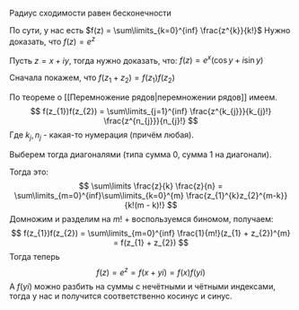 Радиус сходимости равен бесконечности

По сути, у нас есть $f(z) = \sum\limits_{k=0}^{inf} \frac{z^{k}}{k!}$
Нужно доказать, что $f(z) = e^{z}$

Пусть $z = x + iy$, тогда нужно доказать, что: $f(z) = e^{x}(\cos y + i \sin y)$

Сначала покажем, что $f(z_{1} + z_{2}) = f(z_{1})f(z_{2})$

По теореме о [[Перемножение рядов|перемножении рядов]] имеем.
$$
f(z_{1})f(z_{2}) = \sum\limits_{j=1}^{inf} \frac{z^{k_{j}}}{k_{j}!} \frac{z^{n_{j}}}{n_{j}!}
$$
Где $k_{j}, n_{j}$ - какая-то нумерация (причём любая).

Выберем тогда диагоналями (типа сумма 0, сумма 1 на диагонали).

Тогда это:
$$
\sum\limits \frac{z}{k} \frac{z}{n} = \sum\limits_{m=0}^{inf}\sum\limits_{k=0}^{m} \frac{z_{1}^{k}z_{2}^{m-k}}{k!(m - k)!}
$$
Домножим и разделим на $m!$ + воспользуемся биномом, получаем:
$$
f(z_{1})f(z_{2}) = \sum\limits_{m=0}^{inf} \frac{1}{m!}(z_{1} + z_{2})^{m} = f(z_{1} + z_{2})
$$
Тогда теперь $$
f(z) = e^{z} = f(x + yi) = f(x)f(yi)
$$
А $f(yi)$ можно разбить на суммы с нечётными и чётными индексами, тогда у нас и получится соответственно косинус и синус.

